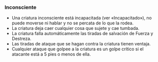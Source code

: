 ### Inconsciente
-   Una criatura inconsciente está incapacitada (ver «Incapacitado»), no puede moverse ni hablar y no se percata de lo que la rodea.
-   La criatura deja caer cualquier cosa que sujete y cae tumbada.
-   La criatura falla automáticamente las tiradas de salvación de Fuerza y Destreza.
-   Las tiradas de ataque que se hagan contra la criatura tienen ventaja.
-   Cualquier ataque que golpee a la criatura es un golpe crítico si el atacante está a 5 pies o menos de ella.